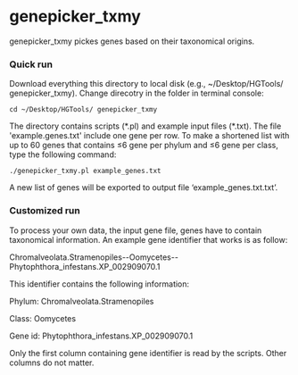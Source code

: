# genepicker_txmy

genepicker_txmy pickes genes based on their taxonomical origins.

### Quick run
Download everything this directory to local disk (e.g., ~/Desktop/HGTools/ genepicker_txmy). Change direcotry in the folder in terminal console:
```
cd ~/Desktop/HGTools/ genepicker_txmy
```
The directory contains scripts (\*.pl) and example input files (\*.txt). The file 'example.genes.txt' include one gene per row. To make a shortened list with up to 60 genes that contains ≤6 gene per phylum and ≤6 gene per class, type the following command:
```
./genepicker_txmy.pl example_genes.txt 
```
A new list of genes will be exported to output file ‘example_genes.txt.txt’.

### Customized run
To process your own data, the input gene file, genes have to contain taxonomical information. An example gene identifier that works is as follow:

Chromalveolata.Stramenopiles--Oomycetes--Phytophthora_infestans.XP_002909070.1

This identifier contains the following information:

Phylum: Chromalveolata.Stramenopiles

Class: Oomycetes

Gene id: Phytophthora_infestans.XP_002909070.1

Only the first column containing gene identifier is read by the scripts. Other columns do not matter.
